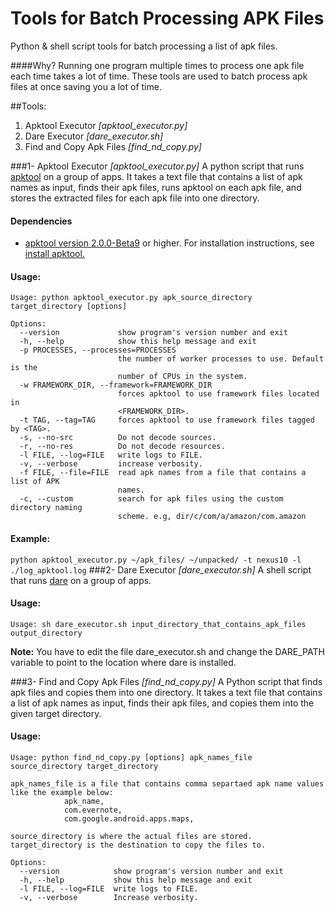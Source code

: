 Tools for Batch Processing APK Files
====================================
Python & shell script tools for batch processing a list of apk files.

####Why?
Running one program multiple times to process one apk file each time takes a lot of time. 
These tools are used to batch process apk files at once saving you a lot of time.

##Tools:
1. Apktool Executor  *[apktool_executor.py]*
2. Dare Executor  *[dare_executor.sh]*
3. Find and Copy Apk Files *[find_nd_copy.py]*

###1- Apktool Executor  *[apktool_executor.py]*
A python script that runs [apktool]('https://code.google.com/p/android-apktool/') on a group of apps. It takes a text file that contains 
a list of apk names as input, finds their apk files, runs apktool on each apk file, 
and stores the extracted files for each apk file into one directory.

#### Dependencies
*  [apktool version 2.0.0-Beta9]('http://connortumbleson.com/2014/02/apktool-2-0-0-beta-9-released/') or higher. For installation instructions, see [install apktool.]('https://code.google.com/p/android-apktool/wiki/Install')

#### Usage:

```
Usage: python apktool_executor.py apk_source_directory target_directory [options]

Options:
  --version             show program's version number and exit
  -h, --help            show this help message and exit
  -p PROCESSES, --processes=PROCESSES
                        the number of worker processes to use. Default is the
                        number of CPUs in the system.
  -w FRAMEWORK_DIR, --framework=FRAMEWORK_DIR
                        forces apktool to use framework files located in
                        <FRAMEWORK_DIR>.
  -t TAG, --tag=TAG     forces apktool to use framework files tagged by <TAG>.
  -s, --no-src          Do not decode sources.
  -r, --no-res          Do not decode resources.
  -l FILE, --log=FILE   write logs to FILE.
  -v, --verbose         increase verbosity.
  -f FILE, --file=FILE  read apk names from a file that contains a list of APK
                        names.
  -c, --custom          search for apk files using the custom directory naming
                        scheme. e.g, dir/c/com/a/amazon/com.amazon
```
#### Example:
``` python apktool_executor.py ~/apk_files/ ~/unpacked/ -t nexus10 -l ./log_apktool.log ```
###2- Dare Executor  *[dare_executor.sh]*
A shell script that runs [dare]('http://siis.cse.psu.edu/dare/') on a group of apps.

#### Usage:

```
Usage: sh dare_executor.sh input_directory_that_contains_apk_files output_directory
```
__Note:__ You have to edit the file dare_executor.sh and change the DARE_PATH variable to point to the location where dare is installed.

###3- Find and Copy Apk Files *[find_nd_copy.py]*
A Python script that finds apk files and copies them into one directory. It takes a text file that contains 
a list of apk names as input, finds their apk files, and copies them into the given target directory.

#### Usage:

```
Usage: python find_nd_copy.py [options] apk_names_file source_directory target_directory

apk_names_file is a file that contains comma separtaed apk name values like the example below:
            apk_name,
            com.evernote,
            com.google.android.apps.maps,

source_directory is where the actual files are stored.
target_directory is the destination to copy the files to.

Options:
  --version            show program's version number and exit
  -h, --help           show this help message and exit
  -l FILE, --log=FILE  write logs to FILE.
  -v, --verbose        Increase verbosity.
```

